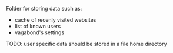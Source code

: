 Folder for storing data such as:
- cache of recenly visited websites
- list of known users
- vagabond's settings

TODO: user specific data should be stored in a file home directory
